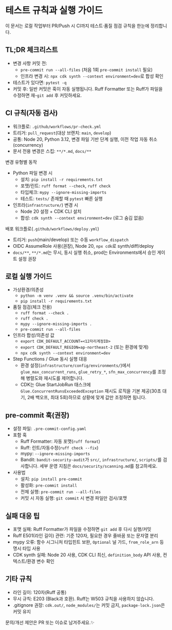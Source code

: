 # 테스트 규칙과 실행 가이드

이 문서는 로컬 작업부터 PR/Push 시 CI까지 테스트·품질 점검 규칙을 한눈에 정리합니다.

## TL;DR 체크리스트
- 변경 사항 커밋 전:
  - `pre-commit run --all-files` (처음 1회 `pre-commit install` 필요)
  - 인프라 변경 시: `npx cdk synth --context environment=dev`로 합성 확인
- 테스트가 있다면: `pytest -q`
- 커밋 후: 일반 커밋은 훅이 자동 실행됩니다. Ruff Formatter 또는 Ruff가 파일을 수정하면 재-`git add` 후 커밋하세요.

## CI 규칙(자동 검사)
- 워크플로: `.github/workflows/pr-check.yml`
- 트리거: `pull_request`(대상 브랜치: `main`, `develop`)
- 공통: Node 20, Python 3.12, 변경 파일 기반 단계 실행, 이전 작업 자동 취소(concurrency)
- 문서 전용 변경은 스킵: `**/*.md`, `docs/**`

변경 유형별 동작
- Python 파일 변경 시
  - 설치: `pip install -r requirements.txt`
  - 포맷/린트: `ruff format --check`, `ruff check`
  - 타입체크: `mypy --ignore-missing-imports`
  - 테스트: `tests/` 존재할 때 `pytest` 빠른 실행
- 인프라(`infrastructure/`) 변경 시
  - Node 20 설정 + CDK CLI 설치
  - 합성: `cdk synth --context environment=dev` (로그 숨김 없음)

배포 워크플로(`.github/workflows/deploy.yml`)
- 트리거: `push`(main/develop) 또는 수동 `workflow_dispatch`
- OIDC AssumeRole 사용(권장), Node 20, `npx cdk`로 synth/diff/deploy
- `docs/**`, `**/*.md`는 무시, 동시 실행 취소, prod는 Environments에서 승인 게이트 설정 권장

## 로컬 실행 가이드
- 가상환경/의존성
  - `python -m venv .venv && source .venv/bin/activate`
  - `pip install -r requirements.txt`
- 품질 점검(체크 전용)
  - `ruff format --check .`
  - `ruff check .`
  - `mypy --ignore-missing-imports .`
  - `pre-commit run --all-files`
- 인프라 합성/의존성 값
  - `export CDK_DEFAULT_ACCOUNT=<12자리계정ID>`
  - `export CDK_DEFAULT_REGION=ap-northeast-2` (또는 환경에 맞게)
  - `npx cdk synth --context environment=dev`
- Step Functions / Glue 동시 실행 대응
  - 환경 설정(`infrastructure/config/environments/`)에서 `glue_max_concurrent_runs`, `glue_retry_*`, `sfn_max_concurrency`를 조정해 병렬도와 재시도를 제어합니다.
  - CDK는 Glue StartJobRun 태스크에 `Glue.ConcurrentRunsExceededException` 재시도 로직을 기본 제공(30초 대기, 2배 백오프, 최대 5회)하므로 상황에 맞게 값만 조정하면 됩니다.

## pre-commit 훅(권장)
- 설정 파일: `.pre-commit-config.yaml`
- 포함 훅
  - Ruff Formatter: 자동 포맷(`ruff format`)
  - Ruff: 린트/자동수정(`ruff check --fix`)
  - mypy: `--ignore-missing-imports`
  - Bandit: `bandit-security-audit`가 `src/`, `infrastructure/`, `scripts/`를 검사합니다. 세부 운영 지침은 `docs/security/scanning.md`를 참고하세요.
- 사용법
  - 설치: `pip install pre-commit`
  - 활성화: `pre-commit install`
  - 전체 실행: `pre-commit run --all-files`
  - 커밋 시 자동 실행: `git commit` 시 변경 파일만 검사/포맷

## 실패 대응 팁
- 포맷 실패: Ruff Formatter가 파일을 수정하면 `git add` 후 다시 실행/커밋
- Ruff E501(라인 길이) 관련: 기준 120자, 필요한 경우 줄바꿈 또는 문자열 분리
- mypy 오류: 함수 시그니처 타입힌트 보완, `Optional` 널 가드, `from_role_arn` 등 명시 타입 사용
- CDK synth 실패: Node 20 사용, CDK CLI 최신, `definition_body` API 사용, 컨텍스트/환경 변수 확인

## 기타 규칙
- 라인 길이: 120자(Ruff 공통)
- 무시 규칙: E203 (Black과 호환). Ruff는 W503 규칙을 사용하지 않습니다.
- .gitignore 권장: `cdk.out/`, `node_modules/`는 커밋 금지, `package-lock.json`은 커밋 유지

문의/개선 제안은 PR 또는 이슈로 남겨주세요.✨
